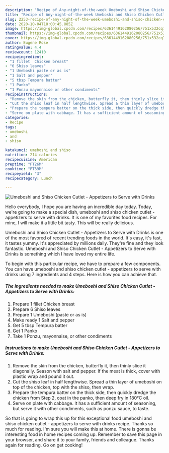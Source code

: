 ```yaml
---
description: "Recipe of Any-night-of-the-week Umeboshi and Shiso Chicken Cutlet - Appetizers to Serve with Drinks"
title: "Recipe of Any-night-of-the-week Umeboshi and Shiso Chicken Cutlet - Appetizers to Serve with Drinks"
slug: 2253-recipe-of-any-night-of-the-week-umeboshi-and-shiso-chicken-cutlet-appetizers-to-serve-with-drinks
date: 2020-10-04T18:00:45.885Z
image: https://img-global.cpcdn.com/recipes/6361449162080256/751x532cq70/umeboshi-and-shiso-chicken-cutlet-appetizers-to-serve-with-drinks-recipe-main-photo.jpg
thumbnail: https://img-global.cpcdn.com/recipes/6361449162080256/751x532cq70/umeboshi-and-shiso-chicken-cutlet-appetizers-to-serve-with-drinks-recipe-main-photo.jpg
cover: https://img-global.cpcdn.com/recipes/6361449162080256/751x532cq70/umeboshi-and-shiso-chicken-cutlet-appetizers-to-serve-with-drinks-recipe-main-photo.jpg
author: Eugene Rose
ratingvalue: 4.4
reviewcount: 12410
recipeingredient:
- "1 fillet  Chicken breast"
- "6 Shiso leaves"
- "1 Umeboshi paste or as is"
- "1 Salt and pepper"
- "5 tbsp Tempura batter"
- "1 Panko"
- "1 Ponzu mayonnaise or other condiments"
recipeinstructions:
- "Remove the skin from the chicken, butterfly it, then thinly slice it diagonally. Season with salt and pepper. If the meat is thick, cover with plastic wrap and pound it out."
- "Cut the shiso leaf in half lengthwise. Spread a thin layer of umeboshi on top of the chicken, top with the shiso, then wrap."
- "Prepare the tempura batter on the thick side, then quickly dredge the chicken from Step 2, coat in the panko, then deep fry in 180°C oil."
- "Serve on plate with cabbage. It has a sufficient amount of seasoning, but serve it with other condiments, such as ponzu sauce, to taste."
categories:
- Recipe
tags:
- umeboshi
- and
- shiso

katakunci: umeboshi and shiso 
nutrition: 214 calories
recipecuisine: American
preptime: "PT26M"
cooktime: "PT39M"
recipeyield: "3"
recipecategory: Lunch

---
```



![Umeboshi and Shiso Chicken Cutlet - Appetizers to Serve with Drinks](https://img-global.cpcdn.com/recipes/6361449162080256/751x532cq70/umeboshi-and-shiso-chicken-cutlet-appetizers-to-serve-with-drinks-recipe-main-photo.jpg)

Hello everybody, I hope you are having an incredible day today. Today, we're going to make a special dish, umeboshi and shiso chicken cutlet - appetizers to serve with drinks. It is one of my favorites food recipes. For mine, I will make it a little bit tasty. This will be really delicious.

Umeboshi and Shiso Chicken Cutlet - Appetizers to Serve with Drinks is one of the most favored of recent trending foods in the world. It's easy, it's fast, it tastes yummy. It's appreciated by millions daily. They're fine and they look fantastic. Umeboshi and Shiso Chicken Cutlet - Appetizers to Serve with Drinks is something which I have loved my entire life.




To begin with this particular recipe, we have to prepare a few components. You can have umeboshi and shiso chicken cutlet - appetizers to serve with drinks using 7 ingredients and 4 steps. Here is how you can achieve that.

<!--inarticleads1-->

##### The ingredients needed to make Umeboshi and Shiso Chicken Cutlet - Appetizers to Serve with Drinks:

1. Prepare 1 fillet  Chicken breast
1. Prepare 6 Shiso leaves
1. Prepare 1 Umeboshi (paste or as is)
1. Make ready 1 Salt and pepper
1. Get 5 tbsp Tempura batter
1. Get 1 Panko
1. Take 1 Ponzu, mayonnaise, or other condiments




<!--inarticleads2-->

##### Instructions to make Umeboshi and Shiso Chicken Cutlet - Appetizers to Serve with Drinks:

1. Remove the skin from the chicken, butterfly it, then thinly slice it diagonally. Season with salt and pepper. If the meat is thick, cover with plastic wrap and pound it out.
1. Cut the shiso leaf in half lengthwise. Spread a thin layer of umeboshi on top of the chicken, top with the shiso, then wrap.
1. Prepare the tempura batter on the thick side, then quickly dredge the chicken from Step 2, coat in the panko, then deep fry in 180°C oil.
1. Serve on plate with cabbage. It has a sufficient amount of seasoning, but serve it with other condiments, such as ponzu sauce, to taste.




So that is going to wrap this up for this exceptional food umeboshi and shiso chicken cutlet - appetizers to serve with drinks recipe. Thanks so much for reading. I'm sure you will make this at home. There is gonna be interesting food in home recipes coming up. Remember to save this page in your browser, and share it to your family, friends and colleague. Thanks again for reading. Go on get cooking!

